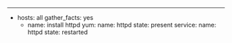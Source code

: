 ---
- hosts: all
  gather_facts: yes
  - name: install httpd
    yum:
      name: httpd
      state: present
    service:
      name: httpd
      state: restarted
